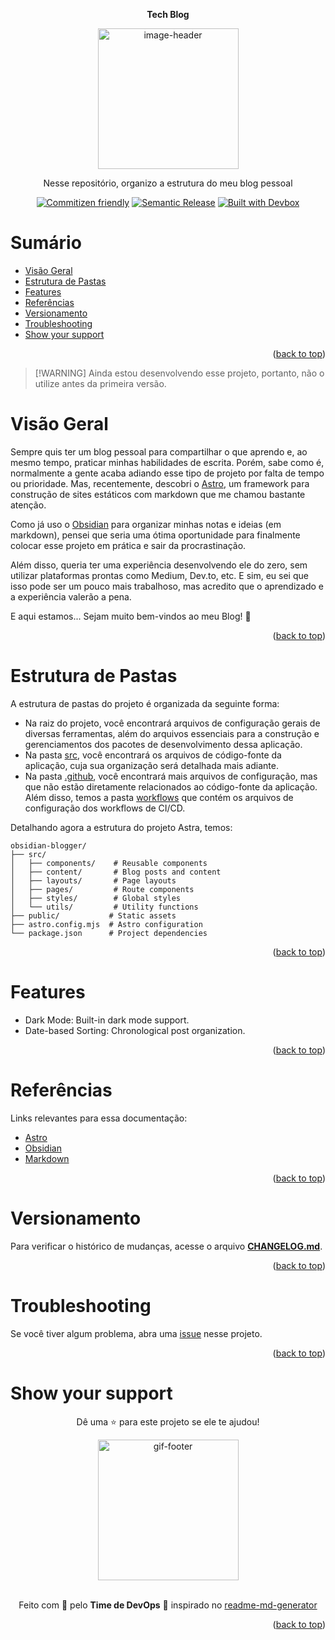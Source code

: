 <!-- BEGIN_DOCS -->
<div align="center">

<a name="readme-top"></a>

**Tech Blog**

<img alt="image-header" src="https://github.com/lpsm-dev/lpsm-dev/blob/e5163de8877e63a74976f0c8371c8890762c0aa4/.github/assets/obsidian-with-astro.png" width="225"/>

Nesse repositório, organizo a estrutura do meu blog pessoal

[![Commitizen friendly](https://img.shields.io/badge/commitizen-friendly-brightgreen.svg)](https://www.conventionalcommits.org/en/v1.0.0/) [![Semantic Release](https://img.shields.io/badge/%20%20%F0%9F%93%A6%F0%9F%9A%80-semantic--release-e10079.svg)](https://semantic-release.gitbook.io/semantic-release/usage/configuration) [![Built with Devbox](https://jetpack.io/img/devbox/shield_galaxy.svg)](https://jetpack.io/devbox/docs/contributor-quickstart/)

</div>

# Sumário

- [Visão Geral](#visão-geral)
- [Estrutura de Pastas](#estrutura-de-pastas)
- [Features](#features)
- [Referências](#referências)
- [Versionamento](#versionamento)
- [Troubleshooting](#troubleshooting)
- [Show your support](#show-your-support)

<p align="right">(<a href="#readme-top">back to top</a>)</p>

> [!WARNING] Ainda estou desenvolvendo esse projeto, portanto, não o utilize antes da primeira versão.

# Visão Geral

Sempre quis ter um blog pessoal para compartilhar o que aprendo e, ao mesmo tempo, praticar minhas habilidades de escrita. Porém, sabe como é, normalmente a gente acaba adiando esse tipo de projeto por falta de tempo ou prioridade. Mas, recentemente, descobri o [Astro](https://astro.build/), um framework para construção de sites estáticos com markdown que me chamou bastante atenção.

Como já uso o [Obsidian](https://obsidian.md/) para organizar minhas notas e ideias (em markdown), pensei que seria uma ótima oportunidade para finalmente colocar esse projeto em prática e sair da procrastinação.

Além disso, queria ter uma experiência desenvolvendo ele do zero, sem utilizar plataformas prontas como Medium, Dev.to, etc. E sim, eu sei que isso pode ser um pouco mais trabalhoso, mas acredito que o aprendizado e a experiência valerão a pena.

E aqui estamos... Sejam muito bem-vindos ao meu Blog! 👋

<p align="right">(<a href="#readme-top">back to top</a>)</p>

# Estrutura de Pastas

A estrutura de pastas do projeto é organizada da seguinte forma:

- Na raiz do projeto, você encontrará arquivos de configuração gerais de diversas ferramentas, além do arquivos essenciais para a construção e gerenciamentos dos pacotes de desenvolvimento dessa aplicação.
- Na pasta [src](src), você encontrará os arquivos de código-fonte da aplicação, cuja sua organização será detalhada mais adiante.
- Na pasta [.github](github), você encontrará mais arquivos de configuração, mas que não estão diretamente relacionados ao código-fonte da aplicação. Além disso, temos a pasta [workflows](.github/workflows) que contém os arquivos de configuração dos workflows de CI/CD.

Detalhando agora a estrutura do projeto Astra, temos:

```
obsidian-blogger/
├── src/
│   ├── components/    # Reusable components
│   ├── content/       # Blog posts and content
│   ├── layouts/       # Page layouts
│   ├── pages/         # Route components
│   ├── styles/        # Global styles
│   └── utils/         # Utility functions
├── public/           # Static assets
├── astro.config.mjs  # Astro configuration
└── package.json      # Project dependencies
```

<p align="right">(<a href="#readme-top">back to top</a>)</p>

# Features

- Dark Mode: Built-in dark mode support.
- Date-based Sorting: Chronological post organization.

<p align="right">(<a href="#readme-top">back to top</a>)</p>

# Referências

Links relevantes para essa documentação:

- [Astro](https://astro.build/)
- [Obsidian](https://obsidian.md/)
- [Markdown](https://www.markdownguide.org/)

<p align="right">(<a href="#readme-top">back to top</a>)</p>

# Versionamento

Para verificar o histórico de mudanças, acesse o arquivo [**CHANGELOG.md**](CHANGELOG.md).

<p align="right">(<a href="#readme-top">back to top</a>)</p>

# Troubleshooting

Se você tiver algum problema, abra uma [issue](https://github.com/lpsm-dev/tech-blog/issues/new/choose) nesse projeto.

<p align="right">(<a href="#readme-top">back to top</a>)</p>

# Show your support

<div align="center">

Dê uma ⭐️ para este projeto se ele te ajudou!

<img alt="gif-footer" src="https://github.com/lpsm-dev/lpsm-dev/blob/0062b174ec9877e6dfc78817f314b4a0690f63ff/.github/assets/yoda.gif" width="225"/>

<br>
<br>

Feito com 💜 pelo **Time de DevOps** :wave: inspirado no [readme-md-generator](https://github.com/kefranabg/readme-md-generator)

</div>

<p align="right">(<a href="#readme-top">back to top</a>)</p>
<!-- END_DOCS -->
